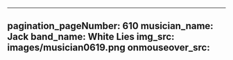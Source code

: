 ------
pagination_pageNumber: 610
musician_name: Jack
band_name: White Lies
img_src: images/musician0619.png
onmouseover_src: 
------